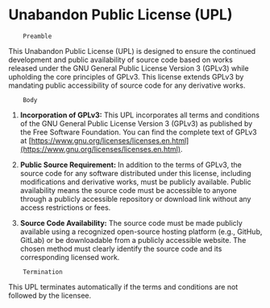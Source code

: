 # Unabandon Public License (UPL)

```
    Preamble
```
This Unabandon Public License (UPL) is designed to ensure the continued development and public availability of source code based on works released under the GNU General Public License Version 3 (GPLv3) while upholding the core principles of GPLv3. This license extends GPLv3 by mandating public accessibility of source code for any derivative works.

```
    Body
```
1. **Incorporation of GPLv3:** This UPL incorporates all terms and conditions of the GNU General Public License Version 3 (GPLv3) as published by the Free Software Foundation. You can find the complete text of GPLv3 at [https://www.gnu.org/licenses/licenses.en.html](https://www.gnu.org/licenses/licenses.en.html).

2. **Public Source Requirement:** In addition to the terms of GPLv3, the source code for any software distributed under this license, including modifications and derivative works, must be publicly available. Public availability means the source code must be accessible to anyone through a publicly accessible repository or download link without any access restrictions or fees.

3. **Source Code Availability:** The source code must be made publicly available using a recognized open-source hosting platform (e.g., GitHub, GitLab) or be downloadable from a publicly accessible website. The chosen method must clearly identify the source code and its corresponding licensed work.

```
    Termination
```
This UPL terminates automatically if the terms and conditions are not followed by the licensee.

